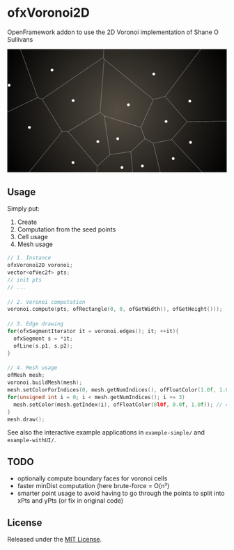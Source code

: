 ofxVoronoi2D
============

OpenFramework addon to use the 2D Voronoi implementation of Shane O Sullivans

![image](ofxaddons_thumbnail.png)

Usage
-----
Simply put:
  1. Create
  2. Computation from the seed points
  3. Cell usage
  4. Mesh usage

```cpp
// 1. Instance
ofxVoronoi2D voronoi;
vector<ofVec2f> pts;
// init pts
// ...

// 2. Voronoi computation
voronoi.compute(pts, ofRectangle(0, 0, ofGetWidth(), ofGetHeight()));

// 3. Edge drawing
for(ofxSegmentIterator it = voronoi.edges(); it; ++it){
  ofxSegment s = *it;
  ofLine(s.p1, s.p2);
}

// 4. Mesh usage
ofMesh mesh;
voronoi.buildMesh(mesh);
mesh.setColorForIndices(0, mesh.getNumIndices(), ofFloatColor(1.0f, 1.0f, 1.0f));
for(unsigned int i = 0; i < mesh.getNumIndices(); i += 3)
  mesh.setColor(mesh.getIndex(i), ofFloatColor(0l0f, 0.0f, 1.0f)); // cell center
}
mesh.draw();
```

See also the interactive example applications in `example-simple/` and `example-withUI/`.

TODO
----
  - optionally compute boundary faces for voronoi cells
  - faster minDist computation (here brute-force = O(n²)
  - smarter point usage to avoid having to go through the points to split into xPts and yPts (or fix in original code)

License
-------
Released under the [MIT License](http://www.opensource.org/licenses/MIT).
